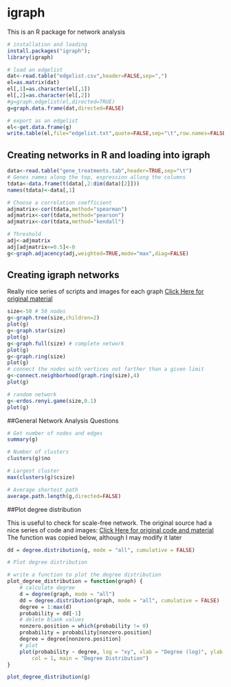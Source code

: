 # igraph

This is an R package for network analysis

```R
# installation and loading
install.packages("igraph");
library(igraph)

# load an edgelist
dat<-read.table("edgelist.csv",header=FALSE,sep=",")
el=as.matrix(dat)
el[,1]=as.character(el[,1])
el[,2]=as.character(el[,2])
#g=graph.edgelist(el,directed=TRUE)
g=graph.data.frame(dat,directed=FALSE)

# export as an edgelist
el<-get.data.frame(g)
write.table(el,file="edgelist.txt",quote=FALSE,sep="\t",row.names=FALSE,col.names=FALSE)
```

## Creating networks in R and loading into igraph

```R
data<-read.table("gene_treatments.tab",header=TRUE,sep="\t")
# Genes names along the top, expression allong the columns
tdata<-data.frame(t(data[,2:dim(data)[2]])) 
names(tdata)<-data[,1]

# Choose a correlation coefficient
adjmatrix<-cor(tdata,method="spearman")
adjmatrix<-cor(tdata,method="pearson")
adjmatrix<-cor(tdata,method="kendall")

# Threshold
adj<-adjmatrix
adj[adjmatrix<=0.5]<-0
g<-graph.adjacency(adj,weighted=TRUE,mode="max",diag=FALSE)
```

## Creating igraph networks
Really nice series of scripts and images for each graph [Click Here for original material](http://chengjun.github.io/web_data_analysis/demo2_simulate_networks/)

```R
size<-50 # 50 nodes
g<-graph.tree(size,children=2) 
plot(g)
g<-graph.star(size)
plot(g)
g<-graph.full(size) # complete network
plot(g)
g<-graph.ring(size)
plot(g)
# connect the nodes with vertices not farther than a given limit
g<-connect.neighborhood(graph.ring(size),4)
plot(g)

# random network
g<-erdos.renyi.game(size,0.1)
plot(g)

```

##General Network Analysis Questions
```R
# Get number of nodes and edges
summary(g)

# Number of clusters
clusters(g)$no

# Largest cluster
max(clusters(g)$csize)

# Average shortest path
average.path.length(g,directed=FALSE)
```

##Plot degree distribution

This is useful to check for scale-free network. The original source had a nice series of code and images: [Click Here for original code and material](http://chengjun.github.io/web_data_analysis/demo2_simulate_networks/) The function was copied below, although I may modify it later

```R
dd = degree.distribution(g, mode = "all", cumulative = FALSE)

# Plot degree distribution

# write a function to plot the degree distribution
plot_degree_distribution = function(graph) {
    # calculate degree
    d = degree(graph, mode = "all")
    dd = degree.distribution(graph, mode = "all", cumulative = FALSE)
    degree = 1:max(d)
    probability = dd[-1]
    # delete blank values
    nonzero.position = which(probability != 0)
    probability = probability[nonzero.position]
    degree = degree[nonzero.position]
    # plot
    plot(probability ~ degree, log = "xy", xlab = "Degree (log)", ylab = "Probability (log)", 
        col = 1, main = "Degree Distribution")
}

plot_degree_distribution(g)
```

